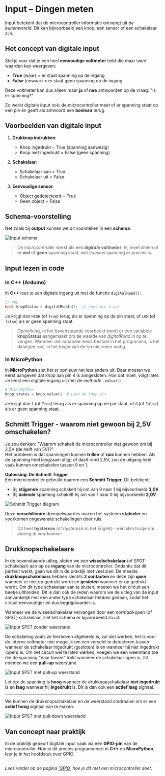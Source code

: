 # Input – Dingen meten

Input betekent dat de microcontroller informatie ontvangt uit *de buitenwereld*. Dit kan bijvoorbeeld een knop, een sensor of een schakelaar zijn.

## Het concept van digitale input

Stel je voor dat je een heel **eenvoudige voltmeter** hebt die maar twee waarden kan weergeven:

- **True** (waar) = er staat spanning op de ingang
- **False** (onwaar) = er staat geen spanning op de ingang

Deze voltmeter kan dus alleen maar **ja** of **nee** antwoorden op de vraag: "Is er spanning?"

Zo werkt digitale input ook: de microcontroller meet of er spanning staat op een pin en geeft als antwoord een **boolean** terug.

## Voorbeelden van digitale input

1. **Drukknop indrukken**: 

    - Knop ingedrukt = True (spanning aanwezig)
    - Knop niet ingedrukt = False (geen spanning)

2. **Schakelaar**:

    - Schakelaar aan = True 
    - Schakelaar uit = False

3. **Eenvoudige sensor**:

    - Object gedetecteerd = True
    - Geen object = False

## Schema-voorstelling

Net zoals bij **output** kunnen we dit voorstellen in een **schema**:

![Input schema](img/ac_input_dt.png)

> De microcontroller werkt als een ***digitale* voltmeter**: hij meet alleen of er **wel** of **geen** spanning staat, niet *hoeveel* spanning er precies is.

## Input lezen in code

### In C++ (Arduino)

In **C++** lees je een digitale ingang uit met de functie `digitalRead()`:

```cpp
// cpp
bool knopStatus = digitalRead(4);  // Lees pin 4 uit
```
Je krijgt dan `HIGH` (of `true`) terug als er spanning op de pin staat, of `LOW` (of `false`) als er geen spanning staat.

> Opmerking, in het bovenstaande voorbeeld wordt er een variabele **knopStatus** aangemaakt om de waarde van *digitalRead* in op te vangen. Wanneer die variabele reeds bestaat in het programma, is het datatype `bool` in het begin van de lijn niet meer nodig.

### In MicroPython

In **MicroPython** ziet het er opnieuw net iets anders uit. Daar moeten we eerst aangeven dat *knop* aan pin 4 is aangesloten. *Hoe* dat moet, volgt later. Je leest een digitale ingang uit met de *methode* `.value()`:

```python
# MicroPython
knop_status = knop.value()  # Lees de knop uit
```
Je krijgt dan `1` (of `True`) terug als er spanning op de pin staat, of `0` (of `False`) als er geen spanning staat.

## Schmitt Trigger - waarom niet gewoon bij 2,5V omschakelen?

Je zou denken: "Waarom schakelt de microcontroller niet gewoon om bij 2,5V (de helft van 5V)?"  
Het probleem is dat spanningen kunnen **trillen** of **ruis** kunnen hebben. Als de spanning heel langzaam stijgt of daalt rond 2,5V, zou de uitgang heel vaak kunnen omschakelen tussen 0 en 1.

**Oplossing: De Schmitt Trigger**  
Een microcontroller gebruikt daarom een **Schmitt Trigger**. Dit betekent:
- Bij **stijgende** spanning schakelt hij om van 0 naar 1 bij bijvoorbeeld **3,0V**
- Bij **dalende** spanning schakelt hij om van 1 naar 0 bij bijvoorbeeld **2,0V**

![Schmitt Trigger diagram](img/ac_schmitt_trigger_input.png)

Deze **verschillende** drempelwaardes maken het systeem **stabieler** en voorkomen ongewenste schakelingen door ruis.

> Dit heet **hysterese** (of *hysteresis* in het Engels) - een slim trucje om storing te voorkomen!

## Drukknopschakelaars

In de bovenstaande uitleg, sloten we een **wisselschakelaar** (of SPDT schakelaar) aan op de **ingang** van de microcontroller. Ondanks dat dit perfect werkt, gaan we dit in de praktijk niet veel zien. De meeste **drukknopschakelaars** hebben slechts **2 contacten** en deze zijn ***open*** wanneer er niet op gedrukt wordt en ***gesloten*** wanneer er op gedrukt wordt. Om dit type schakelaar aan te sluiten, moeten we het circuit een beetje uitbreiden. Dit is dan ook de reden waarom we de uitleg van de input aanvankelijk met een ander type schakelaar hebben gedaan, zodat het circuit eenvoudiger en dus begrijpbaarder is.

Wanneer we de wisselschakelaar vervangen door een *normaal-open* (of SPST) schakelaar, ziet het schema er bijvoorbeeld zo uit:

![Input SPST zonder weerstand](img/ac_input_pbnr.png)

De schakeling zoals ze hierboven afgebeeld is, zal niet werken; het is voor de interne voltmeter niet mogelijk om een verschil te detecteren tussen wanneer de schakelaar ingedrukt (gesloten) is en wanneer hij niet ingedrukt (open) is. Om het circuit wel te laten werken, voegen we een weerstand toe die de spanning "naar boven" trekt wanneer de schakelaar open is. Dit noemen we een **pull-up** weerstand.

![Input SPST met pull-up weerstand](img/ac_input_pbpu.png)

Let op: de spanning is **hoog** wanneer de drukknopschakelaar **niet ingedrukt** is en **laag** wanneer hij **ingedrukt** is. Dit is dan ook een **actief laag** signaal.

---
We kunnen de drukknopschakelaar en de weerstand omdraaien om er een **actief hoog** signaal van te maken:

![Input SPST met pull-down weerstand](img/ac_input_pbpd.png)

## Van concept naar praktijk

In de praktijk gebeurt digitale input vaak via een **GPIO-pin** van de microcontroller. Hoe je dit precies programmeert in **C++** en **MicroPython**, leer je in het hoofdstuk over GPIO.

---

*Lees verder op de pagina ['GPIO'](gpio.md) hoe je dit met een microcontroller doet.*